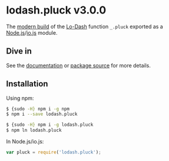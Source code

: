 # lodash.pluck v3.0.0

The [modern build](https://github.com/lodash/lodash/wiki/Build-Differences) of the [Lo-Dash](https://lodash.com/) function `_.pluck` exported as a [Node.js](http://nodejs.org/)/[io.js](https://iojs.org/) module.

## Dive in

See the [documentation](https://lodash.com/docs#pluck) or [package source](https://github.com/lodash/lodash/blob/3.0.0-npm-packages/lodash.pluck/index.js) for more details.

## Installation

Using npm:

```bash
$ {sudo -H} npm i -g npm
$ npm i --save lodash.pluck

$ {sudo -H} npm i -g lodash.pluck
$ npm ln lodash.pluck
```

In Node.js/io.js:

```js
var pluck = require('lodash.pluck');
```
